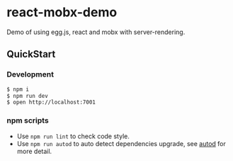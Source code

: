 # react-mobx-demo

Demo of using egg.js, react and mobx with server-rendering.

## QuickStart

### Development

```bash
$ npm i
$ npm run dev
$ open http://localhost:7001
```

### npm scripts

- Use `npm run lint` to check code style.
- Use `npm run autod` to auto detect dependencies upgrade, see [autod](https://www.npmjs.com/package/autod) for more detail.


[egg]: https://eggjs.org
